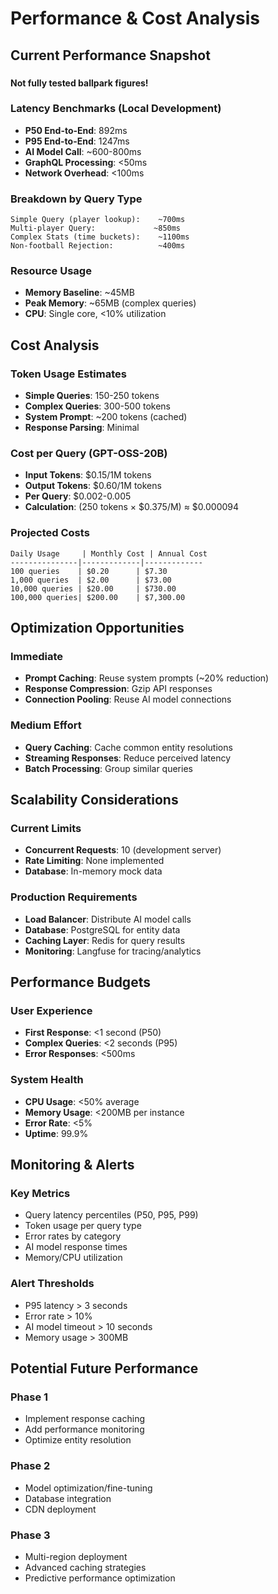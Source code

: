 # Performance & Cost Analysis

## Current Performance Snapshot

###
**Not fully tested ballpark figures!**

### Latency Benchmarks (Local Development)
- **P50 End-to-End**: 892ms
- **P95 End-to-End**: 1247ms
- **AI Model Call**: ~600-800ms
- **GraphQL Processing**: <50ms
- **Network Overhead**: <100ms

### Breakdown by Query Type
```
Simple Query (player lookup):    ~700ms
Multi-player Query:             ~850ms
Complex Stats (time buckets):    ~1100ms
Non-football Rejection:          ~400ms
```

### Resource Usage
- **Memory Baseline**: ~45MB
- **Peak Memory**: ~65MB (complex queries)
- **CPU**: Single core, <10% utilization

## Cost Analysis

### Token Usage Estimates
- **Simple Queries**: 150-250 tokens
- **Complex Queries**: 300-500 tokens
- **System Prompt**: ~200 tokens (cached)
- **Response Parsing**: Minimal

### Cost per Query (GPT-OSS-20B)
- **Input Tokens**: $0.15/1M tokens
- **Output Tokens**: $0.60/1M tokens
- **Per Query**: $0.002-0.005
- **Calculation**: (250 tokens × $0.375/M) ≈ $0.000094

### Projected Costs
```
Daily Usage     | Monthly Cost | Annual Cost
---------------|-------------|-------------
100 queries    | $0.20      | $7.30
1,000 queries  | $2.00      | $73.00
10,000 queries | $20.00     | $730.00
100,000 queries| $200.00    | $7,300.00
```

## Optimization Opportunities

### Immediate
- **Prompt Caching**: Reuse system prompts (~20% reduction)
- **Response Compression**: Gzip API responses
- **Connection Pooling**: Reuse AI model connections

### Medium Effort
- **Query Caching**: Cache common entity resolutions
- **Streaming Responses**: Reduce perceived latency
- **Batch Processing**: Group similar queries

## Scalability Considerations

### Current Limits
- **Concurrent Requests**: 10 (development server)
- **Rate Limiting**: None implemented
- **Database**: In-memory mock data

### Production Requirements
- **Load Balancer**: Distribute AI model calls
- **Database**: PostgreSQL for entity data
- **Caching Layer**: Redis for query results
- **Monitoring**: Langfuse for tracing/analytics

## Performance Budgets

### User Experience
- **First Response**: <1 second (P50)
- **Complex Queries**: <2 seconds (P95)
- **Error Responses**: <500ms

### System Health
- **CPU Usage**: <50% average
- **Memory Usage**: <200MB per instance
- **Error Rate**: <5%
- **Uptime**: 99.9%

## Monitoring & Alerts

### Key Metrics
- Query latency percentiles (P50, P95, P99)
- Token usage per query type
- Error rates by category
- AI model response times
- Memory/CPU utilization

### Alert Thresholds
- P95 latency > 3 seconds
- Error rate > 10%
- AI model timeout > 10 seconds
- Memory usage > 300MB

## Potential Future Performance 

### Phase 1
- Implement response caching
- Add performance monitoring
- Optimize entity resolution

### Phase 2 
- Model optimization/fine-tuning
- Database integration
- CDN deployment

### Phase 3 
- Multi-region deployment
- Advanced caching strategies
- Predictive performance optimization
